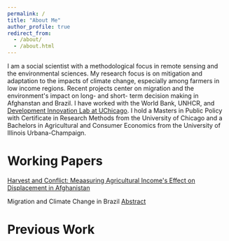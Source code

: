 ```yaml
---
permalink: /
title: "About Me"
author_profile: true
redirect_from: 
  - /about/
  - /about.html
---
```


I am a social scientist with a methodological focus in remote sensing and the environmental sciences. My research focus is on mitigation and adaptation to the impacts of climate change, especially among farmers in low income regions. Recent projects center on migration and the environment's impact on long- and short- term decision making in Afghanstan and Brazil. I have worked with the World Bank, UNHCR, and [Development Innovation Lab at UChicago](https://dil.uchicago.edu/). I hold a Masters in Public Policy with Certificate in Research Methods from the University of Chicago and a Bachelors in Agricultural and Consumer Economics from the University of Illinois Urbana-Champaign.

Working Papers
======
[Harvest and Conflict: Meaasuring Agricultural Income's Effect on Displacement in Afghanistan](https://alex-sobczynski.github.io/files/Harvest_and_Displacement.pdf) 

Migration and Climate Change in Brazil [Abstract](https://alex-sobczynski.github.io/files/Migration_Abstract.pdf)

Previous Work
======


